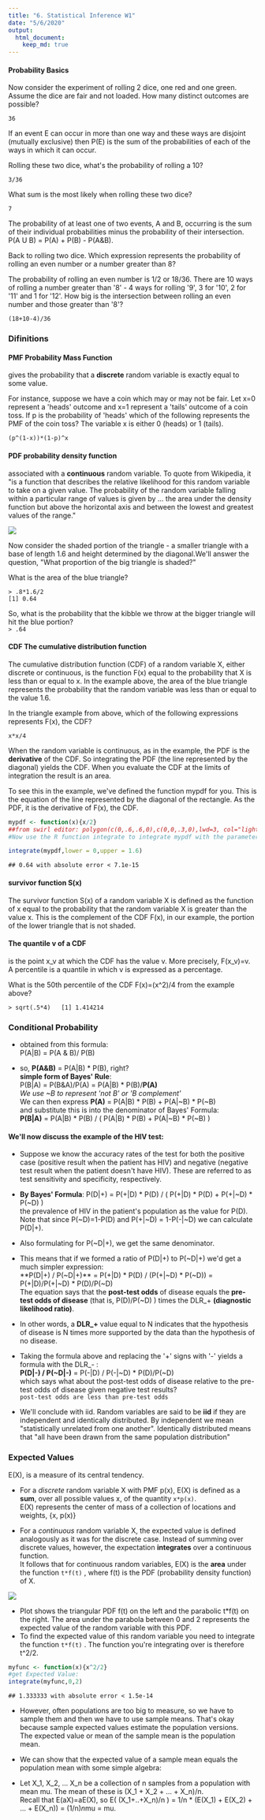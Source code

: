 ```yaml
---
title: "6. Statistical Inference W1"
date: "5/6/2020"
output: 
  html_document:
    keep_md: true      
---
```


#### Probability Basics
Now consider the experiment of rolling 2 dice, one red and one green. Assume the dice are fair and not loaded. How many distinct outcomes are possible?

`36`

If an event E can occur in more than one way and these ways are disjoint (mutually exclusive) then P(E) is the sum of the probabilities of each of the ways in which it can occur.

Rolling these two dice, what's the probability of rolling a 10?

`3/36`

What sum is the most likely when rolling these two dice?

`7`

The probability of at least one of two events, A and B, occurring is the sum of their individual probabilities minus the probability of their intersection. P(A U B) = P(A) + P(B) - P(A&B).

Back to rolling two dice. Which expression represents the probability of rolling an even number or a number greater than 8?

The probability of rolling an even number is 1/2 or 18/36. There are 10 ways of rolling a number greater than '8' - 4 ways for rolling '9', 3 for '10', 2 for '11' and 1 for '12'. How big is the intersection between rolling an even number and those greater than '8'?

`(18+10-4)/36`


### Difinitions
#### PMF Probability Mass Function
gives the probability that a **discrete** random variable is exactly equal to some value.

For instance, suppose we have a coin which may or may not be fair. Let x=0 represent a 'heads' outcome and x=1 represent a 'tails' outcome of a coin toss. If p is the probability of 'heads' which of the following represents the PMF of the coin toss? The variable x is either 0 (heads) or 1 (tails).

`(p^(1-x))*(1-p)^x`

#### PDF probability density function
associated with a **continuous** random variable. To quote from Wikipedia, it "is a function that describes the relative likelihood for this random variable to take on a given value. The probability of the random variable falling within a particular range of values is given by ... the area under the density function but above the horizontal axis and between the lowest and greatest values of the range."

![](6.-Statistical-Inference-W1_files/figure-html/PDFPlot-1.png)<!-- -->


Now consider the shaded portion of the triangle - a smaller triangle with a base of length 1.6 and height determined by the diagonal.We'll answer the question, "What proportion of the big triangle is shaded?"  

What is the area of the blue triangle?

`> .8*1.6/2`  
`[1] 0.64`

So, what is the probability that the kibble we throw at the bigger triangle will hit the blue portion?  
`> .64`

#### CDF The cumulative distribution function
The cumulative distribution function (CDF) of a random variable X, either discrete or continuous, is the function F(x) equal to the probability that X is less than or equal to x. In the example above, the area of the blue triangle represents the probability that the random variable was less than or equal to the value 1.6.

 In the triangle example from above, which of the following expressions represents F(x), the CDF?

`x*x/4`

When the random variable is continuous, as in the example, the PDF is the **derivative** of the CDF. So integrating the PDF (the line represented by the diagonal) yields the CDF. When you evaluate the CDF at the limits of integration the result is an area.

To see this in the example, we've defined the function mypdf for you. This is the equation of the line represented by the diagonal of the rectangle. As the PDF, it is the derivative of F(x), the CDF.


```r
mypdf <- function(x){x/2}
##from swirl editor: polygon(c(0,.6,.6,0),c(0,0,.3,0),lwd=3, col="lightblue")
#Now use the R function integrate to integrate mypdf with the parameters lower equal to 0and upper equal to 1.6. See if you get the same area (probability) you got before.

integrate(mypdf,lower = 0,upper = 1.6)
```

```
## 0.64 with absolute error < 7.1e-15
```

#### survivor function S(x)
The survivor function S(x) of a random variable X is defined as the function of x equal to the probability that the random variable X is greater than the value x. This is the complement of the CDF F(x), in our example, the portion of the lower triangle that is not shaded.


#### The quantile v of a CDF
is the point x_v at which the CDF has the value v. More precisely, F(x_v)=v. A percentile is a quantile in which v is expressed as a percentage.

What is the 50th percentile of the CDF F(x)=(x^2)/4 from the example above?

`> sqrt(.5*4)  
[1] 1.414214`


### Conditional Probability

- obtained from this formula:  
P(A|B) = P(A & B)/ P(B)

- so, **P(A&B)** = P(A|B) * P(B), right?  
**simple form of Bayes' Rule**:  
P(B|A) =   P(B&A)/P(A) = P(A|B) * P(B)/**P(A)**  
*We use ~B to represent 'not B' or 'B complement'*  
We can then express **P(A)** = P(A|B) * P(B) + P(A|~B) * P(~B)  
and substitute this is into the denominator of Bayes' Formula:  
 **P(B|A)** = P(A|B) * P(B) / ( P(A|B) * P(B) + P(A|~B) * P(~B) )



#### We'll now discuss the example of the HIV test: 

- Suppose we know the accuracy rates of the test for both the positive case (positive result when the patient has HIV) and negative (negative test result when the patient doesn't have HIV). These are referred to as test sensitivity and specificity, respectively.

- **By Bayes' Formula**: P(D|+) = P(+|D) * P(D) / ( P(+|D) * P(D) + P(+|~D) * P(~D) )  
the prevalence of HIV in the patient's population as the value for P(D).  
Note that since P(~D)=1-P(D) and P(+|~D) = 1-P(-|~D) we can calculate P(D|+).


- Also formulating for P(~D|+), we get the same denominator.  

- This means that if we formed a ratio of P(D|+) to P(~D|+) we'd get a much simpler expression:  
**P(D|+) / P(~D|+)** = P(+|D) * P(D) / (P(+|~D) * P(~D)) = P(+|D)/P(+|~D) * P(D)/P(~D)  
The equation says that the **post-test odds** of disease equals the **pre-test odds of disease** (that is, P(D)/P(~D) ) times the DLR_+ **(diagnostic likelihood ratio)**.

- In other words, a **DLR_+** value equal to N indicates that the hypothesis of disease is N times more supported by the data than the hypothesis of no disease.

- Taking the formula above and replacing the '+' signs with '-' yields a formula with the DLR_- :  
**P(D|-) / P(~D|-)** = P(-|D) / P(-|~D) * P(D)/P(~D)  
which says what about the post-test odds of disease relative to the pre-test odds of disease given negative test results?  
`post-test odds are less than pre-test odds`


-  We'll conclude with iid. Random variables are said to be **iid** if they are independent and identically distributed. By independent we mean "statistically unrelated from one another". Identically distributed means that "all have been drawn from the same population distribution"



### Expected Values

E(X), is a measure of its central tendency.  

- For a *discrete* random variable X with PMF p(x), E(X) is defined as a **sum**, over all possible values x, of the quantity `x*p(x)`.  
E(X) represents the center of mass of a collection of locations and weights, {x, p(x)}

- For a *continuous* random variable X, the expected value is defined analogously as it was for the discrete case. Instead of summing over discrete values, however, the expectation **integrates** over a continuous function.  
 It follows that for continuous random variables, E(X) is the **area** under the function `t*f(t)` , where f(t) is the PDF (probability density function) of X.

![](6.-Statistical-Inference-W1_files/figure-html/expectFig-1.png)<!-- -->

- Plot shows the triangular PDF f(t) on the left and the parabolic t*f(t) on the right. The area under the parabola between 0 and 2 represents the expected value of the random variable with this PDF.  
- To find the expected value of this random variable you need to integrate the function `t*f(t)` . The function you're integrating over is therefore t^2/2.


```r
myfunc <- function(x){x^2/2}
#get Expected Value:
integrate(myfunc,0,2)
```

```
## 1.333333 with absolute error < 1.5e-14
```

- However, often populations are too big to measure, so we have to sample them and then we have to use sample means. That's okay because sample expected values estimate the population versions.  
The expected value or mean of the sample mean is the population mean.  

- We can show that the expected value of a sample mean equals the population mean with some simple algebra: 


- Let X_1, X_2, ... X_n be a collection of n samples from a population with mean mu. The mean of these is (X_1 + X_2 + ... + X_n)/n.  
Recall that E(aX)=aE(X), so E( (X_1+..+X_n)/n ) = 1/n * (E(X_1) + E(X_2) + ... + E(X_n)) = (1/n)*n*mu = mu.



